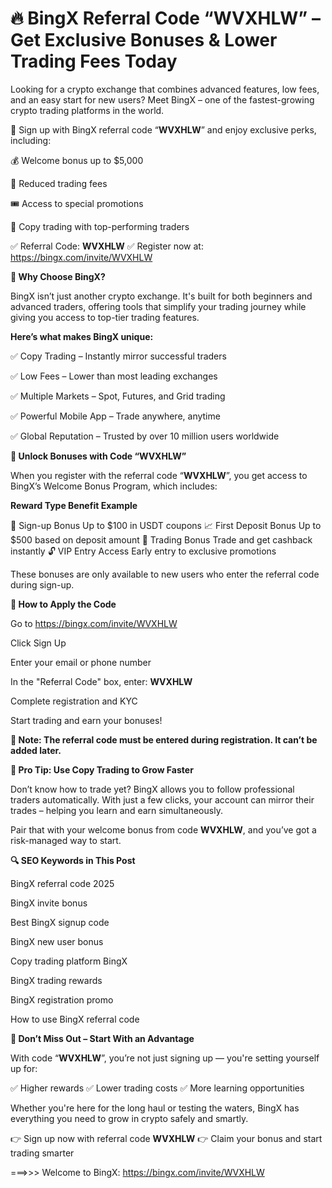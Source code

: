 # 🔥 BingX Referral Code “WVXHLW” – Get Exclusive Bonuses & Lower Trading Fees Today

Looking for a crypto exchange that combines advanced features, low fees, and an easy start for new users?
Meet BingX – one of the fastest-growing crypto trading platforms in the world.

🎁 Sign up with BingX referral code “**WVXHLW**” and enjoy exclusive perks, including:

💰 Welcome bonus up to $5,000

🔻 Reduced trading fees

🎟 Access to special promotions

🤝 Copy trading with top-performing traders

✅ Referral Code: **WVXHLW**
✅ Register now at: https://bingx.com/invite/WVXHLW

**🌟 Why Choose BingX?**

BingX isn’t just another crypto exchange. It's built for both beginners and advanced traders, offering tools that simplify your trading journey while giving you access to top-tier trading features.

**Here’s what makes BingX unique:**

✅ Copy Trading – Instantly mirror successful traders

✅ Low Fees – Lower than most leading exchanges

✅ Multiple Markets – Spot, Futures, and Grid trading

✅ Powerful Mobile App – Trade anywhere, anytime

✅ Global Reputation – Trusted by over 10 million users worldwide

**🎉 Unlock Bonuses with Code “WVXHLW”**

When you register with the referral code “**WVXHLW**”, you get access to BingX’s Welcome Bonus Program, which includes:

**Reward Type	Benefit Example**

🎁 Sign-up Bonus	Up to $100 in USDT coupons
📈 First Deposit Bonus	Up to $500 based on deposit amount
💸 Trading Bonus	Trade and get cashback instantly
🔓 VIP Entry Access	Early entry to exclusive promotions

These bonuses are only available to new users who enter the referral code during sign-up.

**📝 How to Apply the Code**

Go to https://bingx.com/invite/WVXHLW

Click Sign Up

Enter your email or phone number

In the "Referral Code" box, enter: **WVXHLW**

Complete registration and KYC

Start trading and earn your bonuses!

**📌 Note: The referral code must be entered during registration. It can’t be added later.**

**🧠 Pro Tip: Use Copy Trading to Grow Faster**

Don’t know how to trade yet? BingX allows you to follow professional traders automatically. With just a few clicks, your account can mirror their trades – helping you learn and earn simultaneously.

Pair that with your welcome bonus from code **WVXHLW**, and you’ve got a risk-managed way to start.

**🔍 SEO Keywords in This Post**

BingX referral code 2025

BingX invite bonus

Best BingX signup code

BingX new user bonus

Copy trading platform BingX

BingX trading rewards

BingX registration promo

How to use BingX referral code

**🚀 Don’t Miss Out – Start With an Advantage**

With code “**WVXHLW**”, you’re not just signing up — you're setting yourself up for:

✅ Higher rewards
✅ Lower trading costs
✅ More learning opportunities

Whether you're here for the long haul or testing the waters, BingX has everything you need to grow in crypto safely and smartly.

👉 Sign up now with referral code **WVXHLW**
👉 Claim your bonus and start trading smarter

===>>> Welcome to BingX: https://bingx.com/invite/WVXHLW
